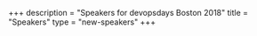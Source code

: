 +++
description = "Speakers for devopsdays Boston 2018"
title = "Speakers"
type = "new-speakers"
+++